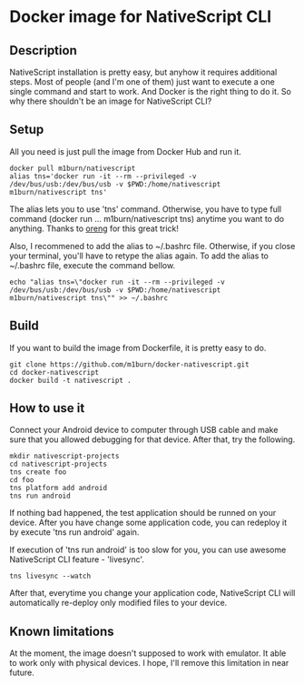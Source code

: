 # Docker image for NativeScript CLI

## Description
NativeScript installation is pretty easy, but anyhow it requires additional steps. Most of people (and I'm one of them) just want to execute a one single command and start to work. And Docker is the right thing to do it. So why there shouldn't be an image for NativeScript CLI?

## Setup
All you need is just pull the image from Docker Hub and run it.

    docker pull m1burn/nativescript
    alias tns='docker run -it --rm --privileged -v /dev/bus/usb:/dev/bus/usb -v $PWD:/home/nativescript m1burn/nativescript tns'
    
The alias lets you to use 'tns' command. Otherwise, you have to type full command (docker run ... m1burn/nativescript tns) anytime you want to do anything. Thanks to [oreng](https://github.com/oren/docker-nativescript) for this great trick!

Also, I recommened to add the alias to ~/.bashrc file. Otherwise, if you close your terminal, you'll have to retype the alias again.
To add the alias to ~/.bashrc file, execute the command bellow.

    echo "alias tns=\"docker run -it --rm --privileged -v /dev/bus/usb:/dev/bus/usb -v $PWD:/home/nativescript m1burn/nativescript tns\"" >> ~/.bashrc

## Build
If you want to build the image from Dockerfile, it is pretty easy to do.

    git clone https://github.com/m1burn/docker-nativescript.git
    cd docker-nativescript
    docker build -t nativescript .
    

## How to use it
Connect your Android device to computer through USB cable and make sure that you allowed debugging for that device. After that, try the following.

    mkdir nativescript-projects
    cd nativescript-projects
    tns create foo
    cd foo
    tns platform add android
    tns run android

If nothing bad happened, the test application should be runned on your device. After you have change some application code, you can redeploy  it by execute 'tns run android' again.

If execution of 'tns run android' is too slow for you, you can use awesome NativeScript CLI feature - 'livesync'.

    tns livesync --watch
    
After that, everytime you change your application code, NativeScript CLI will automatically re-deploy only modified files to your device.

## Known limitations
At the moment, the image doesn't supposed to work with emulator. It able to work only with physical devices. I hope, I'll remove this limitation in near future.
